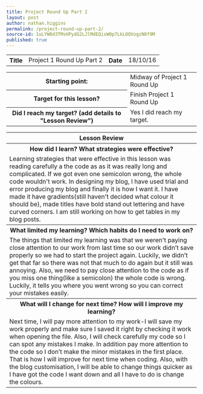 ```yaml
---
title: Project Round Up Part 2
layout: post
author: nathan.higgins
permalink: /project-round-up-part-2/
source-id: 1uLYW0d3TMsHPydG2LJlMdEQisW0p7LkLOQVogzN8f9M
published: true
---
```

<table>
  <tr>
    <th>Title</th>
    <td>Project 1 Round Up Part 2</td>
    <th>Date</th>
    <td>18/10/16</td>
  </tr>
</table>


<table>
  <tr>
    <th>Starting point:</th>
    <td>Midway of Project 1 Round Up</td>
  </tr>
  <tr>
    <th>Target for this lesson?</th>
    <td>Finish Project 1 Round Up</td>
  </tr>
  <tr>
    <th>Did I reach my target? 
(add details to "Lesson Review")</th>
    <td> Yes I did reach my target.</td>
  </tr>
</table>


<table>
  <tr>
    <th>Lesson Review</th>
  </tr>
  <tr>
    <th>How did I learn? What strategies were effective? </th>
  </tr>
  <tr>
    <td>Learning strategies that were effective in this lesson was reading carefully a the code as as it was really long and complicated. If we got even one semicolon wrong, the whole code wouldn't work. In designing my blog, I have used trial and error producing my blog and finally it is how I want it. I have made it have gradients(still haven't decided what colour it should be), made titles have bold stand out lettering and have curved corners. I am still working on how to get tables in my blog posts. </td>
  </tr>
  <tr>
    <th>What limited my learning? Which habits do I need to work on? </th>
  </tr>
  <tr>
    <td>The things that limited my learning was that we weren't paying close attention to our work from last time so our work didn’t save properly so we had to start the project again. Luckily, we didn’t get that far so there was not that much to do again but it still was annoying. Also, we need to pay close attention to the code as if you miss one thing(like a semicolon) the whole code is wrong. Luckily, it tells you where you went wrong so you can correct your mistakes easily.</td>
  </tr>
  <tr>
    <th>What will I change for next time? How will I improve my learning?</th>
  </tr>
  <tr>
    <td>Next time, I will pay more attention to my work-I will save my work properly and make sure I saved it right by checking it work when opening the file. Also, I will check carefully my code so I can spot any mistakes I make. In addition pay more attention to the code so I don’t make the minor mistakes in the first place. That is how I will improve for next time when coding. Also, with the blog customisation, I will be able to change things quicker as I have got the code I want down and all I have to do is change the colours.</td>
  </tr>
</table>


